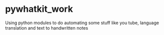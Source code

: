 # pywhatkit_work
Using python modules to do automating some stuff like you tube, language translation and text to handwritten notes
